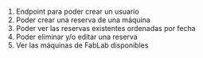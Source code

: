 1. Endpoint para poder crear un usuario
2. Poder crear una reserva de una máquina
3. Poder ver las reservas existentes ordenadas por fecha
4. Poder eliminar y/o editar una reserva
5. Ver las máquinas de FabLab disponibles